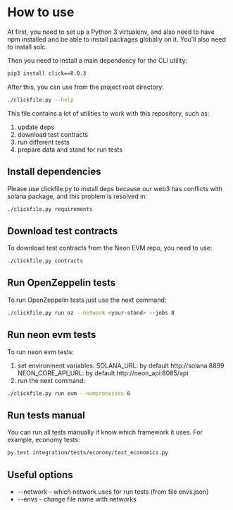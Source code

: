 # How to use

At first, you need to set up a Python 3 virtualenv, and also need to have npm installed and be able to install packages globally on it. You’ll also need to install solc.

Then you need to install a main dependency for the CLI utility:

```bash
pip3 install click==8.0.3
```

After this, you can use from the project root directory:

```bash
./clickfile.py --help
```

This file contains a lot of utilities to work with this repository, such as:
1. update deps
2. download test contracts
3. run different tests
4. prepare data and stand for run tests


## Install dependencies

Please use clickfile.py to install deps because our web3 has conflicts with solana package, and this problem is resolved in:
```bash
./clickfile.py requirements
```

## Download test contracts

To download test contracts from the Neon EVM repo, you need to use:

```bash
./clickfile.py contracts
```

## Run OpenZeppelin tests

To run OpenZeppelin tests just use the next command:
```bash
./clickfile.py run oz --network <your-stand> --jobs 8
```

## Run neon evm tests

To run neon evm tests:
1. set environment variables: 
   SOLANA_URL: by default http://solana:8899
   NEON_CORE_API_URL: by default http://neon_api:8085/api
2. run the next command:
```bash
./clickfile.py run evm --numprocesses 6
```

## Run tests manual

You can run all tests manually if know which framework it uses. For example, economy tests:

```bash
py.test integration/tests/economy/test_economics.py
```

## Useful options

- --network - which network uses for run tests (from file envs.json)
- --envs - change file name with networks